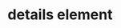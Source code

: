 ---
{
  "title": "details element",
  "description": "The details element represents a disclosure widget from which the user can obtain additional information or controls.",
  "category": "html",
  "keywords": "details element",
  "last_test_date": "2019-08-05",
  "test_results_url": "https://a11ysupport.io/tech/html/details_element",
  "test_url": "https://a11ysupport.io/tech/html/details_element",
  "stats": {
    "dragon_win": {
      "chrome": {
        "88": "y"
      }
    },
    "jaws": {
      "chrome": {
        "88": "y"
      },
      "ie": {
        "11": "y"
      },
      "firefox": {
        "85": "y"
      }
    },
    "narrator": {
      "edge": {
        "88": "y"
      }
    },
    "nvda": {
      "chrome": {
        "88": "y"
      },
      "firefox": {
        "85": "y"
      }
    },
    "orca": {
      "firefox": {
        "85": "y"
      }
    },
    "talkback": {
      "and_chr": {
        "88": "y"
      }
    },
    "va_and": {
      "and_chr": {
        "88": "y"
      }
    },
    "vo_ios": {
      "ios_saf": {
        "14.4": "y"
      }
    },
    "vo_macos": {
      "safari": {
        "14.0.3": "y"
      }
    },
    "vc_ios": {
      "ios_saf": {
        "14.4": "y"
      }
    },
    "vc_macos": {
      "safari": {
        "14.0.3": "y"
      }
    },
    "wsr": {
      "edge": {
        "88": "y"
      },
      "chrome": {
        "88": "y"
      }
    }
  },
  "links": {
    "WHATWG HTML spec for the details element": "https://html.spec.whatwg.org/multipage/interactive-elements.html#the-details-element",
    "HTML AAM for the details element": "https://w3c.github.io/html-aam/#el-details"
  }
}
---
